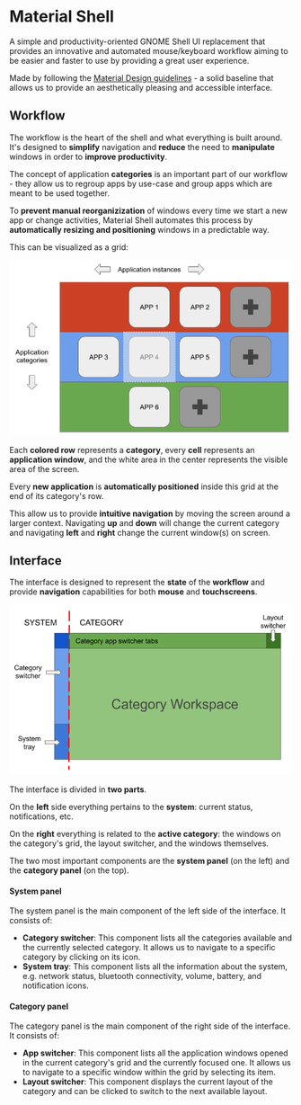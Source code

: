 # Material Shell

A simple and productivity-oriented GNOME Shell UI replacement that provides an innovative and automated mouse/keyboard workflow aiming to be easier and faster to use by providing a great user experience.

Made by following the [Material Design guidelines](https://material.io) - a solid baseline that allows us to provide an aesthetically pleasing and accessible interface.

## Workflow

The workflow is the heart of the shell and what everything is built around. It's designed to **simplify** navigation and **reduce** the need to **manipulate** windows in order to **improve productivity**.

The concept of application **categories** is an important part of our workflow - they allow us to regroup apps by use-case and group apps which are meant to be used together.

To **prevent manual reorganizization** of windows every time we start a new app or change activities, Material Shell automates this process by **automatically resizing and positioning** windows in a predictable way.

This can be visualized as a grid:

![app-grid](./app-grid.png)

Each **colored row** represents a **category**, every **cell** represents an **application window**, and the white area in the center represents the visible area of the screen.

Every **new application** is **automatically positioned** inside this grid at the end of its category's row.

This allow us to provide **intuitive navigation** by moving the screen around a larger context. Navigating **up** and **down** will change the current category and navigating **left** and **right** change the current window(s) on screen.

## Interface

The interface is designed to represent the **state** of the **workflow** and provide **navigation** capabilities for both **mouse** and **touchscreens**.

![interface](./interface.png)

The interface is divided in **two parts**. 

On the **left** side everything pertains to the **system**: current status, notifications, etc.

On the **right** everything is related to the **active category**: the windows on the category's grid, the layout switcher, and the windows themselves.

The two most important components are the **system panel** (on the left) and the **category panel** (on the top).

#### System panel
The system panel is the main component of the left side of the interface. It consists of:
* **Category switcher**: This component lists all the categories available and the currently selected category. It allows us to navigate to a specific category by clicking on its icon.
* **System tray**: This component lists all the information about the system, e.g. network status, bluetooth connectivity, volume, battery, and notification icons.

#### Category panel
The category panel is the main component of the right side of the interface. It consists of:
* **App switcher**: This component lists all the application windows opened in the current category's grid and the currently focused one. It allows us to navigate to a specific window within the grid by selecting its item.
* **Layout switcher**: This component displays the current layout of the category and can be clicked to switch to the next available layout.
